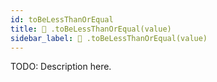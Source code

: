 ```yaml
---
id: toBeLessThanOrEqual
title: 🔨 .toBeLessThanOrEqual(value)
sidebar_label: 🔨 .toBeLessThanOrEqual(value) 
---
```


TODO: Description here.